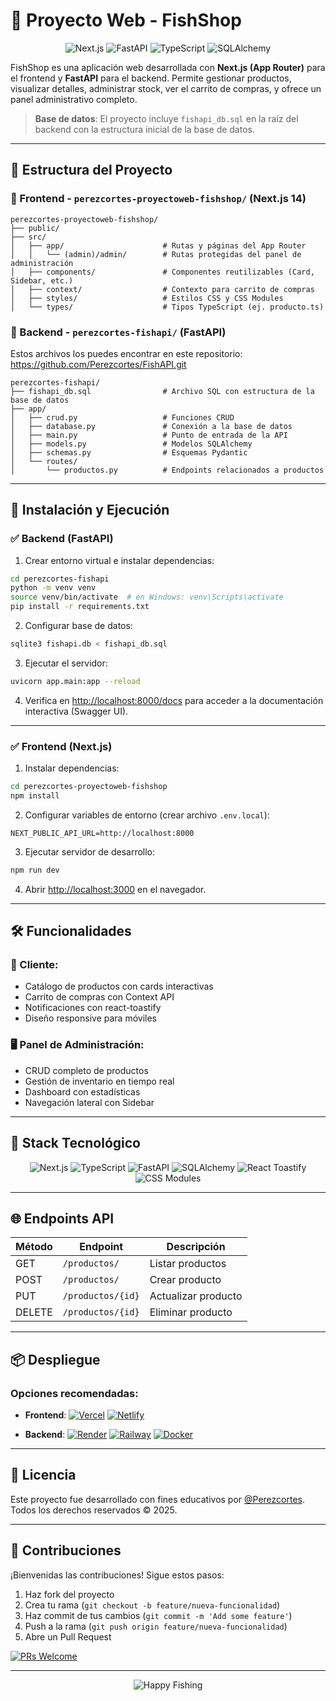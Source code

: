 # 🎣 Proyecto Web - FishShop

<div align="center">
  <img src="https://img.shields.io/badge/Next.js-14.0.0-black?logo=next.js&style=for-the-badge" alt="Next.js">
  <img src="https://img.shields.io/badge/FastAPI-0.95.0-009688?logo=fastapi&style=for-the-badge" alt="FastAPI">
  <img src="https://img.shields.io/badge/TypeScript-4.9.5-3178C6?logo=typescript&style=for-the-badge" alt="TypeScript">
  <img src="https://img.shields.io/badge/SQLAlchemy-2.0.0-red?logo=python&style=for-the-badge" alt="SQLAlchemy">
</div>

FishShop es una aplicación web desarrollada con **Next.js (App Router)** para el frontend y **FastAPI** para el backend. Permite gestionar productos, visualizar detalles, administrar stock, ver el carrito de compras, y ofrece un panel administrativo completo.

> **Base de datos**: El proyecto incluye `fishapi_db.sql` en la raíz del backend con la estructura inicial de la base de datos.

---

## 📁 Estructura del Proyecto

### 🔹 Frontend - `perezcortes-proyectoweb-fishshop/` (Next.js 14)

```
perezcortes-proyectoweb-fishshop/
├── public/
├── src/
│   ├── app/                      # Rutas y páginas del App Router
│   │   └── (admin)/admin/        # Rutas protegidas del panel de administración
│   ├── components/               # Componentes reutilizables (Card, Sidebar, etc.)
│   ├── context/                  # Contexto para carrito de compras
│   ├── styles/                   # Estilos CSS y CSS Modules
│   └── types/                    # Tipos TypeScript (ej. producto.ts)
```

### 🔹 Backend - `perezcortes-fishapi/` (FastAPI)

Estos archivos los puedes encontrar en este repositorio:
https://github.com/Perezcortes/FishAPI.git

```
perezcortes-fishapi/
├── fishapi_db.sql                # Archivo SQL con estructura de la base de datos
├── app/
│   ├── crud.py                   # Funciones CRUD
│   ├── database.py               # Conexión a la base de datos
│   ├── main.py                   # Punto de entrada de la API
│   ├── models.py                 # Modelos SQLAlchemy
│   ├── schemas.py                # Esquemas Pydantic
│   └── routes/
│       └── productos.py          # Endpoints relacionados a productos
```

---

## 🚀 Instalación y Ejecución

### ✅ Backend (FastAPI)

1. Crear entorno virtual e instalar dependencias:
```bash
cd perezcortes-fishapi
python -m venv venv
source venv/bin/activate  # en Windows: venv\Scripts\activate
pip install -r requirements.txt
```

2. Configurar base de datos:
```bash
sqlite3 fishapi.db < fishapi_db.sql
```

3. Ejecutar el servidor:
```bash
uvicorn app.main:app --reload
```

4. Verifica en [http://localhost:8000/docs](http://localhost:8000/docs) para acceder a la documentación interactiva (Swagger UI).

---

### ✅ Frontend (Next.js)

1. Instalar dependencias:
```bash
cd perezcortes-proyectoweb-fishshop
npm install
```

2. Configurar variables de entorno (crear archivo `.env.local`):
```env
NEXT_PUBLIC_API_URL=http://localhost:8000
```

3. Ejecutar servidor de desarrollo:
```bash
npm run dev
```

4. Abrir [http://localhost:3000](http://localhost:3000) en el navegador.

---

## 🛠️ Funcionalidades

### 🛒 Cliente:
- Catálogo de productos con cards interactivas
- Carrito de compras con Context API
- Notificaciones con react-toastify
- Diseño responsive para móviles

### 🖥️ Panel de Administración:
- CRUD completo de productos
- Gestión de inventario en tiempo real
- Dashboard con estadísticas
- Navegación lateral con Sidebar

---

## 🧩 Stack Tecnológico

<div align="center">
  <img src="https://img.shields.io/badge/-Next.js-000?logo=next.js" alt="Next.js">
  <img src="https://img.shields.io/badge/-TypeScript-3178C6?logo=typescript" alt="TypeScript">
  <img src="https://img.shields.io/badge/-FastAPI-009688?logo=fastapi" alt="FastAPI">
  <img src="https://img.shields.io/badge/-SQLAlchemy-red?logo=python" alt="SQLAlchemy">
  <img src="https://img.shields.io/badge/-React%20Toastify-FFCA28?logo=react" alt="React Toastify">
  <img src="https://img.shields.io/badge/-CSS%20Modules-1572B6?logo=css3" alt="CSS Modules">
</div>

---

## 🌐 Endpoints API

| Método | Endpoint            | Descripción               | 
|--------|---------------------|---------------------------|
| GET    | `/productos/`       | Listar productos          |
| POST   | `/productos/`       | Crear producto            | 
| PUT    | `/productos/{id}`   | Actualizar producto       | 
| DELETE | `/productos/{id}`   | Eliminar producto         | 

---

## 📦 Despliegue

### Opciones recomendadas:

- **Frontend**: 
  [![Vercel](https://img.shields.io/badge/Vercel-Deploy-black?logo=vercel)](https://vercel.com/docs)
  [![Netlify](https://img.shields.io/badge/Netlify-Deploy-00C7B7?logo=netlify)](https://www.netlify.com/)

- **Backend**: 
  [![Render](https://img.shields.io/badge/Render-Deploy-46E3B7)](https://render.com/)
  [![Railway](https://img.shields.io/badge/Railway-Deploy-0B0D0E?logo=railway)](https://railway.app/)
  [![Docker](https://img.shields.io/badge/Docker-Deploy-2496ED?logo=docker)](https://www.docker.com/)

---

## 📄 Licencia

Este proyecto fue desarrollado con fines educativos por [@Perezcortes](https://github.com/tu-usuario).  
Todos los derechos reservados © 2025.

---

## 💬 Contribuciones

¡Bienvenidas las contribuciones! Sigue estos pasos:

1. Haz fork del proyecto
2. Crea tu rama (`git checkout -b feature/nueva-funcionalidad`)
3. Haz commit de tus cambios (`git commit -m 'Add some feature'`)
4. Push a la rama (`git push origin feature/nueva-funcionalidad`)
5. Abre un Pull Request

[![PRs Welcome](https://img.shields.io/badge/PRs-welcome-brightgreen.svg)](https://github.com/tu-usuario/fishshop/pulls)

---

<div align="center">
  <img src="https://img.shields.io/badge/🎣-Happy%20Fishing!-blue" alt="Happy Fishing">
</div>

